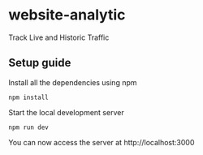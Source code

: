 # website-analytic

Track Live and Historic Traffic

## Setup guide

Install all the dependencies using npm

    npm install

Start the local development server

    npm run dev

You can now access the server at http://localhost:3000
